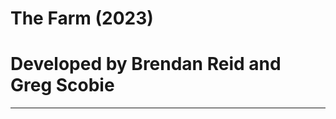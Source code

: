 # The Farm (2023)
# Developed by Brendan Reid and Greg Scobie
-------------------------------------------
